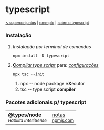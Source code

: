 # typescript

<sub>[:arrow_upper_left: superconjuntos](../readme.md) \| [exemplo](exemplo.md) \| [sobre o typescript](about.md) <sub>

### Instalação

1. *Instalação por terminal de comandos*
    ```
    npm install -D typescript
    ```
2. [**C***ompilar type script*](cnpx.md) para: [*configurações*](tsconfigjson.md)
    ```
    npx tsc --init
    ```
    1. npx -- node package e**X**ecutor
    2. tsc -- type script **compiler**

### Pacotes adicionais p/ typescript

|  |  |
|--|--|
| **@types/node** <br/><sub>*Habilita IntelliSense*</sub> | [notas](types-node/readme.md) <br/><sub>[npmjs.com](https://www.npmjs.com/package/@types/node)</sub>


